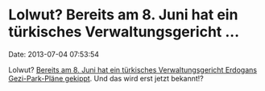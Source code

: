 Lolwut? Bereits am 8. Juni hat ein türkisches Verwaltungsgericht \...
=====================================================================

Date: 2013-07-04 07:53:54

Lolwut? [Bereits am 8. Juni hat ein türkisches Verwaltungsgericht
Erdogans Gezi-Park-Pläne
gekippt](http://ml.spiegel.de/article.do?id=909322). Und das wird erst
jetzt bekannt!?
